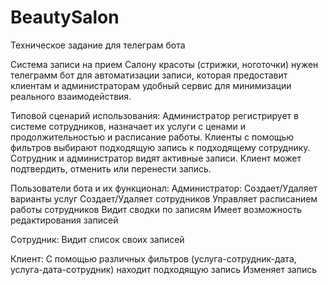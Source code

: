 # BeautySalon
Техническое задание для телеграм бота

Система записи на прием
Салону красоты (стрижки, ноготочки) нужен телеграмм бот для автоматизации записи, которая предоставит клиентам и администраторам удобный сервис для минимизации реального взаимодействия.

Типовой сценарий использования:
Администратор регистрирует в системе сотрудников, назначает их услуги с ценами и продолжительностью и расписание работы.
Клиенты с помощью фильтров выбирают подходящую запись к подходящему сотруднику.
Сотрудник и администратор видят активные записи.
Клиент может подтвердить, отменить или перенести запись.

Пользователи бота и их функционал:
Администратор:
Создает/Удаляет варианты услуг
Создает/Удаляет сотрудников
Управляет расписанием работы сотрудников
Видит сводки по записям
Имеет возможность редактирования записей

Сотрудник:
Видит список своих записей

Клиент:
С помощью различных фильтров (услуга-сотрудник-дата, услуга-дата-сотрудник) находит подходящую запись
Изменяет запись

